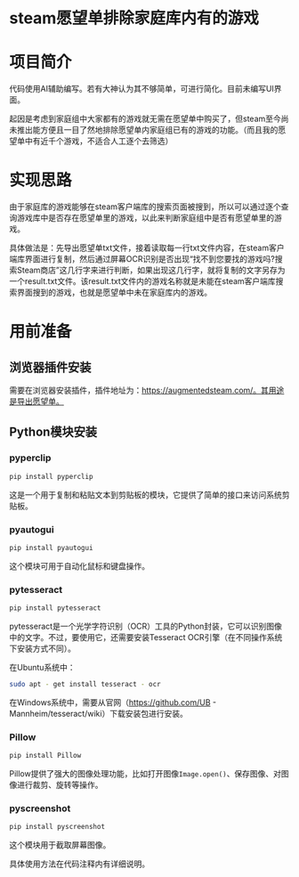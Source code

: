 # steam愿望单排除家庭库内有的游戏

# 项目简介

代码使用AI辅助编写。若有大神认为其不够简单，可进行简化。目前未编写UI界面。

起因是考虑到家庭组中大家都有的游戏就无需在愿望单中购买了，但steam至今尚未推出能方便且一目了然地排除愿望单内家庭组已有的游戏的功能。（而且我的愿望单中有近千个游戏，不适合人工逐个去筛选）

# 实现思路

由于家庭库的游戏能够在steam客户端库的搜索页面被搜到，所以可以通过逐个查询游戏库中是否存在愿望单里的游戏，以此来判断家庭组中是否有愿望单里的游戏。

具体做法是：先导出愿望单txt文件，接着读取每一行txt文件内容，在steam客户端库界面进行复制，然后通过屏幕OCR识别是否出现“找不到您要找的游戏吗?搜索Steam商店”这几行字来进行判断，如果出现这几行字，就将复制的文字另存为一个result.txt文件。该result.txt文件内的游戏名称就是未能在steam客户端库搜索界面搜到的游戏，也就是愿望单中未在家庭库内的游戏。

# 用前准备

## 浏览器插件安装
需要在浏览器安装插件，插件地址为：https://augmentedsteam.com/。其用途是导出愿望单。

## Python模块安装

### pyperclip
```bash
pip install pyperclip
```
这是一个用于复制和粘贴文本到剪贴板的模块，它提供了简单的接口来访问系统剪贴板。

### pyautogui
```bash
pip install pyautogui
```
这个模块可用于自动化鼠标和键盘操作。

### pytesseract
```bash
pip install pytesseract
```
pytesseract是一个光学字符识别（OCR）工具的Python封装，它可以识别图像中的文字。不过，要使用它，还需要安装Tesseract OCR引擎（在不同操作系统下安装方式不同）。

在Ubuntu系统中：
```bash
sudo apt - get install tesseract - ocr
```
在Windows系统中，需要从官网（https://github.com/UB - Mannheim/tesseract/wiki）下载安装包进行安装。

### Pillow
```bash
pip install Pillow
```
Pillow提供了强大的图像处理功能，比如打开图像`Image.open()`、保存图像、对图像进行裁剪、旋转等操作。

### pyscreenshot
```bash
pip install pyscreenshot
```
这个模块用于截取屏幕图像。

具体使用方法在代码注释内有详细说明。
